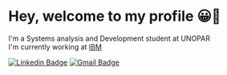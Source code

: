 # Hey, welcome to my profile 😀👋

I'm a Systems analysis and Development student at UNOPAR      
I'm currently working at [IBM](www.ibm.com)              
 
[![Linkedin Badge](https://img.shields.io/badge/-Hugo%20Barreto-029AFF?style=flat-square&logo=Linkedin&logoColor=white&link=https://www.linkedin.com/in/hugo-barreto-665bba1b7/)](https://www.linkedin.com/in/hugo-barreto-665bba1b7/) 
[![Gmail Badge](https://img.shields.io/badge/-hbferreira1@gmail.com-029AFF?style=flat-square&logo=Gmail&logoColor=white&link=mailto:hbferreira1@gmail.com)](mailto:hbferreira1@gmail.com)            

<!---
hbferreira1/hbferreira1 is a ✨ special ✨ repository because its `README.md` (this file) appears on your GitHub profile.
You can click the Preview link to take a look at your changes.
--->
